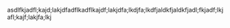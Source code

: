 asdlfkjadfl;kajd;lakjdfadflkadflkajdf;lakjdfa;lkdjfa;lkdfjaldkfjaldkfjadl;fkjadf;lkjafl;kajf;lakjfa;lkj
